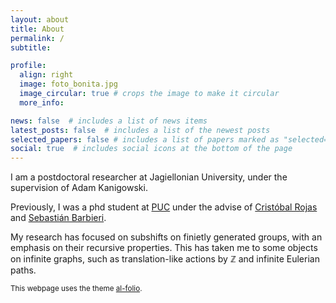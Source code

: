 ```yaml
---
layout: about
title: About
permalink: /
subtitle: 

profile:
  align: right
  image: foto_bonita.jpg
  image_circular: true # crops the image to make it circular
  more_info: 

news: false  # includes a list of news items
latest_posts: false  # includes a list of the newest posts
selected_papers: false # includes a list of papers marked as "selected={true}"
social: true  # includes social icons at the bottom of the page
---
```


I am a postdoctoral researcher at Jagiellonian University, under the supervision of Adam Kanigowski.

Previously, I was a phd student at [PUC](https://www.mat.uc.cl/) under the advise of [Cristóbal Rojas](https://www.mat.uc.cl/personas/perfil/cristobal.rojas) and [Sebastián Barbieri](http://www.sbarbieri.usach.cl/).

My research has focused on subshifts on finietly generated groups, with an emphasis on their recursive properties. This has taken me to some objects on infinite graphs, such as translation-like actions by $\mathbb{Z}$ and infinite Eulerian paths.




<small> This webpage uses the theme [al-folio](https://github.com/alshedivat/al-folio).</small>
